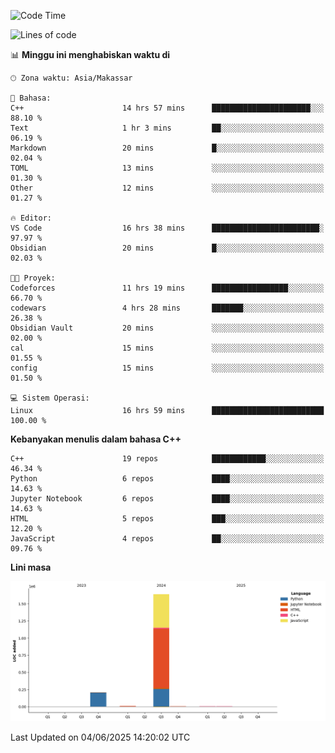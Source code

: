 <!--START_SECTION:waka-->
![Code Time](http://img.shields.io/badge/Code%20Time-259%20hrs%2036%20mins-blue)

![Lines of code](https://img.shields.io/badge/Sejak%20Hello%20World%20aku%20telah%20menulis-1.9%20million%20baris%20kode-blue)

📊 **Minggu ini menghabiskan waktu di** 

```text
🕑︎ Zona waktu: Asia/Makassar

💬 Bahasa: 
C++                      14 hrs 57 mins      ██████████████████████░░░   88.10 % 
Text                     1 hr 3 mins         ██░░░░░░░░░░░░░░░░░░░░░░░   06.19 % 
Markdown                 20 mins             █░░░░░░░░░░░░░░░░░░░░░░░░   02.04 % 
TOML                     13 mins             ░░░░░░░░░░░░░░░░░░░░░░░░░   01.30 % 
Other                    12 mins             ░░░░░░░░░░░░░░░░░░░░░░░░░   01.27 % 

🔥 Editor: 
VS Code                  16 hrs 38 mins      ████████████████████████░   97.97 % 
Obsidian                 20 mins             █░░░░░░░░░░░░░░░░░░░░░░░░   02.03 % 

🐱‍💻 Proyek: 
Codeforces               11 hrs 19 mins      █████████████████░░░░░░░░   66.70 % 
codewars                 4 hrs 28 mins       ███████░░░░░░░░░░░░░░░░░░   26.38 % 
Obsidian Vault           20 mins             ░░░░░░░░░░░░░░░░░░░░░░░░░   02.00 % 
cal                      15 mins             ░░░░░░░░░░░░░░░░░░░░░░░░░   01.55 % 
config                   15 mins             ░░░░░░░░░░░░░░░░░░░░░░░░░   01.50 % 

💻 Sistem Operasi: 
Linux                    16 hrs 59 mins      █████████████████████████   100.00 % 
```

**Kebanyakan menulis dalam bahasa C++** 

```text
C++                      19 repos            ████████████░░░░░░░░░░░░░   46.34 % 
Python                   6 repos             ████░░░░░░░░░░░░░░░░░░░░░   14.63 % 
Jupyter Notebook         6 repos             ████░░░░░░░░░░░░░░░░░░░░░   14.63 % 
HTML                     5 repos             ███░░░░░░░░░░░░░░░░░░░░░░   12.20 % 
JavaScript               4 repos             ██░░░░░░░░░░░░░░░░░░░░░░░   09.76 % 
```



**Lini masa**

![Lines of Code chart](https://raw.githubusercontent.com/yusuf601/yusuf601/main/assets/bar_graph.png)


 Last Updated on 04/06/2025 14:20:02 UTC
<!--END_SECTION:waka-->

